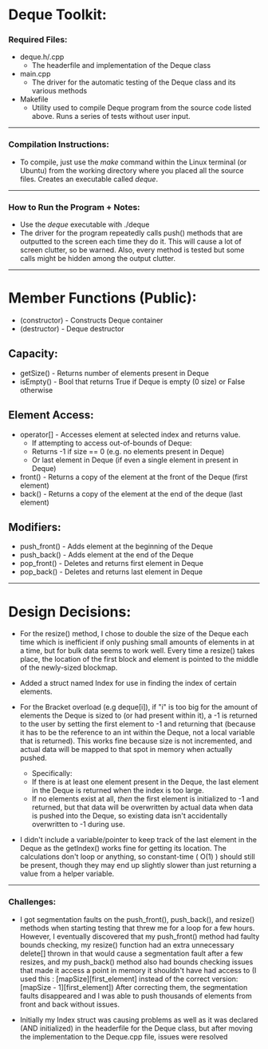 # Deque Toolkit:
### Required Files:
- deque.h/.cpp
  - The headerfile and implementation of the Deque class
- main.cpp
  - The driver for the automatic testing of the Deque class and its various methods
- Makefile
  - Utility used to compile Deque program from the source code listed above. Runs a series of tests without user input.
-------
### Compilation Instructions:
- To compile, just use the *make* command within the Linux terminal (or Ubuntu) from the working directory where you placed all the source files. Creates an executable called *deque*. 
-------
### How to Run the Program + Notes:
- Use the *deque* executable with ./deque
- The driver for the program repeatedly calls push() methods that are outputted to the screen each time they do it. This will cause a lot of screen clutter, so be warned. Also, every method is tested but some calls might be hidden among the output clutter. 
-------
# Member Functions (Public):
- (constructor) - Constructs Deque container
- (destructor) - Deque destructor

## Capacity:
- getSize() - Returns number of elements present in Deque
- isEmpty() - Bool that returns True if Deque is empty (0 size) or False otherwise

## Element Access:
- operator[] - Accesses element at selected index and returns value. 
  - If attempting to access out-of-bounds of Deque: 
   - Returns -1 if size == 0 (e.g. no elements present in Deque)
   - Or last element in Deque (if even a single element in present in Deque)
- front() - Returns a copy of the element at the front of the Deque (first element)
- back() - Returns a copy of the element at the end of the deque (last element)

## Modifiers:
- push_front() - Adds element at the beginning of the Deque
- push_back() - Adds element at the end of the Deque
- pop_front() - Deletes and returns first element in Deque
- pop_back() - Deletes and returns last element in Deque
-------
# Design Decisions:
 - For the resize() method, I chose to double the size of the Deque each time which is inefficient if only pushing small amounts of elements in at a time, but for bulk data seems to work well. Every time a resize() takes place, the location of the first block and element is pointed to the middle of the newly-sized blockmap.
 
 - Added a struct named Index for use in finding the index of certain elements.
 
 - For the Bracket overload (e.g deque[i]), if "i" is too big for the amount of elements the Deque is sized to (or had present within it), a -1 is returned to the user by setting the first element to -1 and returning that (because it has to be the reference to an int within the Deque, not a local variable that is returned). This works fine because size is not incremented, and actual data will be mapped to that spot in memory when actually pushed.
    - Specifically: 
    - If there is at least one element present in the Deque, the last element in the Deque is returned when the index is too large. 
    - If no elements exist at all, *then* the first element is initialized to -1 and returned, but that data will be overwritten by actual data when data is pushed into the Deque, so existing data isn't accidentally overwritten to -1 during use.

- I didn't include a variable/pointer to keep track of the last element in the Deque as the getIndex() works fine for getting its location. The calculations don't loop or anything, so constant-time ( O(1) ) should still be present, though they may end up slightly slower than just returning a value from a helper variable.
-------
### Challenges: 
 - I got segmentation faults on the push_front(), push_back(), and resize() methods when starting testing that threw me for a loop for a few hours. However, I eventually discovered that my push_front() method had faulty bounds checking, my resize() function had an extra unnecessary delete[] thrown in that would cause a segmentation fault after a few resizes, and my push_back() method also had bounds checking issues that made it access a point in memory it shouldn't have had access to (I used this : [mapSize][first_element] instead of the correct version: [mapSize - 1][first_element]) After correcting them, the segmentation faults disappeared and I was able to push thousands of elements from front and back without issues.
 
 - Initially my Index struct was causing problems as well as it was declared (AND initialized) in the headerfile for the Deque class, but after moving the implementation to the Deque.cpp file, issues were resolved
 
